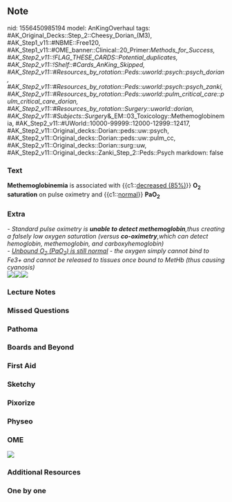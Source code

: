 ## Note
nid: 1556450985194
model: AnKingOverhaul
tags: #AK_Original_Decks::Step_2::Cheesy_Dorian_(M3), #AK_Step1_v11::#NBME::Free120, #AK_Step1_v11::#OME_banner::Clinical::20_Primer:_Methods_for_Success, #AK_Step2_v11::!FLAG_THESE_CARDS::Potential_duplicates, #AK_Step2_v11::!Shelf::#Cards_AnKing_Skipped, #AK_Step2_v11::#Resources_by_rotation::Peds::uworld::psych::psych_dorian, #AK_Step2_v11::#Resources_by_rotation::Peds::uworld::psych::psych_zanki, #AK_Step2_v11::#Resources_by_rotation::Peds::uworld::pulm_critical_care::pulm_critical_care_dorian, #AK_Step2_v11::#Resources_by_rotation::Surgery::uworld::dorian, #AK_Step2_v11::#Subjects::Surgery_&_EM::03_Toxicology::Methemoglobinemia, #AK_Step2_v11::#UWorld::10000-99999::12000-12999::12417, #AK_Step2_v11::Original_decks::Dorian::peds::uw::psych, #AK_Step2_v11::Original_decks::Dorian::peds::uw::pulm_cc, #AK_Step2_v11::Original_decks::Dorian::surg::uw, #AK_Step2_v11::Original_decks::Zanki_Step_2::Peds::Psych
markdown: false

### Text
<b>Methemoglobinemia</b> is associated with {{c1::<u>decreased
(85%)</u>}} <b>O<sub>2</sub> saturation</b> on pulse oximetry and
{{c1::<u>normal</u>}} <b>PaO<sub>2</sub></b>

### Extra
<div>
  <div style="font-weight: bold;"></div>
</div>
<div>
  <i>- Standard pulse oximetry is <b>unable to detect
  methemoglobin</b>,thus creating a falsely low oxygen saturation
  (versus <b>co-oximetry</b>,which can detect hemoglobin,
  methemoglobin, and carboxyhemoglobin)</i>
</div>
<div>
  <i>- <u>Unbound O<sub>2</sub> (PaO<sub>2</sub>) is still
  normal</u> - the oxygen simply cannot bind to Fe3+ and cannot be
  released to tissues once bound to MetHb (thus causing
  cyanosis)</i>
</div>
<div></div><b><img src="okie%20(2).png"><img src=
"paste-934043717730305.jpg"><img src=
"Screen%20Shot%202018-07-20%20at%205.58.01%20PM.png"></b>

### Lecture Notes


### Missed Questions


### Pathoma


### Boards and Beyond


### First Aid


### Sketchy


### Pixorize


### Physeo


### OME
<div class="ome-widget">
  <a href="https://onlinemeded.org/spa/surgery?ref=anki"><img src=
  "_OME_AnkiFlashcards_Topic_1.png"></a>
</div>

### Additional Resources


### One by one

